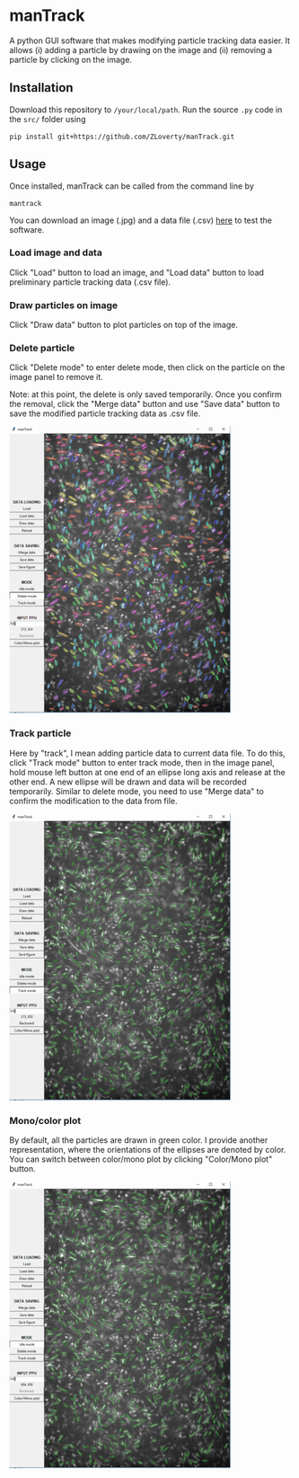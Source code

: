 # manTrack

A python GUI software that makes modifying particle tracking data easier. It allows (i) adding a particle by drawing on the image and (ii) removing a particle by clicking on the image.

## Installation

Download this repository to `/your/local/path`. Run the source `.py` code in the `src/` folder using

```console
pip install git+https://github.com/ZLoverty/manTrack.git
```

## Usage

Once installed, manTrack can be called from the command line by

```console
mantrack
```

You can download an image (.jpg) and a data file (.csv) [here](https://drive.google.com/uc?export=download&id=1Ab8dnfNad1QvCRg3-iIH7z-K973zvsUt) to test the software. 

### Load image and data

Click "Load" button to load an image, and "Load data" button to load preliminary particle tracking data (.csv file).

### Draw particles on image

Click "Draw data" button to plot particles on top of the image. 

### Delete particle

Click "Delete mode" to enter delete mode, then click on the particle on the image panel to remove it.

Note: at this point, the delete is only saved temporarily. Once you confirm the removal, click the "Merge data" button and use "Save data" button to save the modified particle tracking data as .csv file. 

![delete](/img/delete.gif)

### Track particle

Here by "track", I mean adding particle data to current data file. To do this, click "Track mode" button to enter track mode, then in the image panel, hold mouse left button at one end of an ellipse long axis and release at the other end. A new ellipse will be drawn and data will be recorded temporarily.
Similar to delete mode, you need to use "Merge data" to confirm the modification to the data from file.

![tracking](/img/tracking.gif)

### Mono/color plot

By default, all the particles are drawn in green color. I provide another representation, where the orientations of the ellipses are denoted by color. You can switch between color/mono plot by clicking "Color/Mono plot" button.

![color](/img/color.gif)